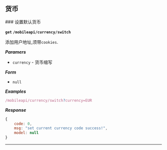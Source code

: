 ## 货币

<a name="setCurrency" />
### 设置默认货币

**`get` `/mobileapi/currency/switch`**

添加用户地址,须带`cookies`.

**_Paramers_**

* `currency` - 货币缩写
    
**_Form_**

* `null`

**_Examples_**

```js
/mobileapi/currency/switch?currency=EUR
```

**_Response_**

```js
{
    code: 0,
    msg: "set current currency code success!",
    model: null
}
```

---------------------------------------